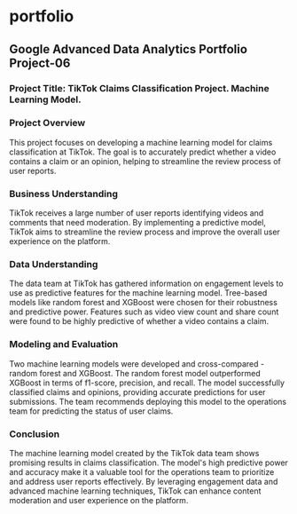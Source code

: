# portfolio

## Google Advanced Data Analytics Portfolio Project-06

### Project Title: TikTok Claims Classification Project. Machine Learning Model. 

### Project Overview
This project focuses on developing a machine learning model for claims classification at TikTok. The goal is to accurately predict whether a video contains a claim or an opinion, helping to streamline the review process of user reports.

### Business Understanding
TikTok receives a large number of user reports identifying videos and comments that need moderation. By implementing a predictive model, TikTok aims to streamline the review process and improve the overall user experience on the platform.

### Data Understanding
The data team at TikTok has gathered information on engagement levels to use as predictive features for the machine learning model. Tree-based models like random forest and XGBoost were chosen for their robustness and predictive power. Features such as video view count and share count were found to be highly predictive of whether a video contains a claim.

### Modeling and Evaluation
Two machine learning models were developed and cross-compared - random forest and XGBoost. The random forest model outperformed XGBoost in terms of f1-score, precision, and recall. The model successfully classified claims and opinions, providing accurate predictions for user submissions. The team recommends deploying this model to the operations team for predicting the status of user claims.

### Conclusion
The machine learning model created by the TikTok data team shows promising results in claims classification. The model's high predictive power and accuracy make it a valuable tool for the operations team to prioritize and address user reports effectively. By leveraging engagement data and advanced machine learning techniques, TikTok can enhance content moderation and user experience on the platform.
